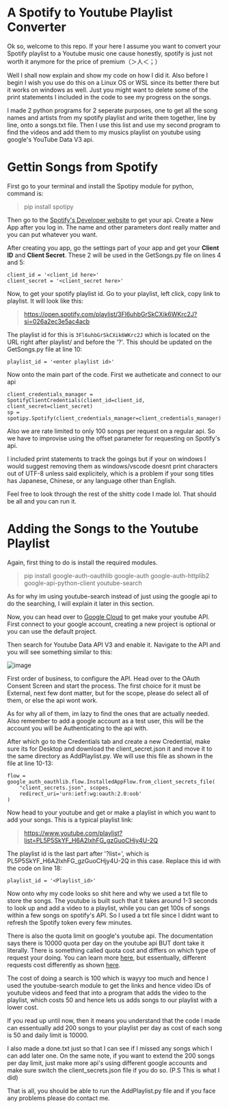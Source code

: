 # A Spotify to Youtube Playlist Converter

Ok so, welcome to this repo. If your here I assume you want to convert your Spotify playlist to a Youtube music one cause honestly, spotify is just not worth it anymore for the price of premium（＞人＜；）


Well I shall now explain and show my code on how I did it. Also before I begin I wish you use do this on a Linux OS or WSL since its better there but it works on windows as well. Just you might want to delete some of the print statements I included in the code to see my progress on the songs.

I made 2 python programs for 2 seperate purposes, one to get all the song names and artists from my spotify playlist and write them together, line by line, onto a songs.txt file. Then I use this list and use my second program to find the videos and add them to my musics playlist on youtube using google's YouTube Data V3 api.

# Gettin Songs from Spotify

First go to your terminal and install the Spotipy module for python, command is:

>  pip install spotipy

Then go to the [Spotify's Developer website](https://developer.spotify.com/dashboard) to get your api. Create a New App after you log in. The name and other parameters dont really matter and you can put whatever you want.

After creating you app, go the settings part of your app and get your **Client ID** and **Client Secret**. These 2 will be used in the GetSongs.py file on lines 4 and 5:

```
client_id = '<client_id here>'
client_secret = '<client_secret here>'
```

Now, to get your spotify playlist id. Go to your playlist, left click, copy link to playlist. It will look like this:

> https://open.spotify.com/playlist/3Fl6uhbGrSkCXik6WKrc2J?si=026a2ec3e5ac4acb

The playlist id for this is `3Fl6uhbGrSkCXik6WKrc2J` which is located on the URL right after playlist/ and before the '?'. This should be updated on the GetSongs.py file at line 10:

`playlist_id = '<enter playlist id>'`

Now onto the main part of the code. First we autheticate and connect to our api

```
client_credentials_manager = SpotifyClientCredentials(client_id=client_id, client_secret=client_secret)
sp = spotipy.Spotify(client_credentials_manager=client_credentials_manager)
```

Also we are rate limited to only 100 songs per request on a regular api. So we have to improvise using the offset parameter for requesting on Spotify's api. 

I included print statements to track the goings but if your on windows I would suggest removing them as windows/vscode doesnt print characters out of UTF-8 unless said explicitely, which is a problem if your song titles has Japanese, Chinese, or any language other than English.

Feel free to look through the rest of the shitty code I made lol. That should be all and you can run it.

# Adding the Songs to the Youtube Playlist

Again, first thing to do is install the required modules.

> pip install google-auth-oauthlib google-auth google-auth-httplib2 google-api-python-client youtube-search

As for why im using youtube-search instead of just using the google api to do the searching, I will explain it later in this section.

Now, you can head over to [Google Cloud](https://console.cloud.google.com/) to get make your youtube API. First connect to your google account, creating a new project is optional or you can use the default project.

Then search for Youtube Data API V3 and enable it. Navigate to the API and you will see something similar to this: 

![image](https://hackmd.io/_uploads/S1gYRzU26.png)


First order of business, to configure the API. Head over to the OAuth Consent Screen and start the process. The first choice for it must be External, next few dont matter, but for the scope, please do select all of them, or else the api wont work. 

As for why all of them, im lazy to find the ones that are actually needed. Also remember to add a google account as a test user, this will be the account you will be Authenticating to the api with.

After which go to the Credentials tab and create a new Credential, make sure its for Desktop and download the client_secret.json it and move it to the same directory as AddPlaylist.py. We will use this file as shown in the file at line 10-13:

```
flow = google_auth_oauthlib.flow.InstalledAppFlow.from_client_secrets_file(
    "client_secrets.json", scopes,
    redirect_uri='urn:ietf:wg:oauth:2.0:oob'
)
```


Now head to your youtube and get or make a playlist in which you want to add your songs. This is a typical playlist link:

> https://www.youtube.com/playlist?list=PL5P5SkYF_H6A2lxhFG_gzGuoCHjy4U-2Q

The playlist id is the last part after '?list=', which is PL5P5SkYF_H6A2lxhFG_gzGuoCHjy4U-2Q in this case. Replace this id with the code on line 18:

```
playlist_id = '<Playlist_id>'
```

Now onto why my code looks so shit here and why we used a txt file to store the songs. The youtube is built such that it takes around 1-3 seconds to look up and add a video to a playlist, while you can get 100s of songs within a few songs on spotify's API. So I used a txt file since I didnt want to refresh the Spotify token every few minutes.

There is also the quota limit on google's youtube api. The documentation says there is 10000 quota per day on the youtube api BUT dont take it literally. There is something called quota cost and differs on which type of request your doing. You can learn more [here](https://developers.google.com/youtube/v3/getting-started), but essentually, different requests cost differently as shown [here](https://developers.google.com/youtube/v3/determine_quota_cost). 

The cost of doing a search is 100 which is wayyy too much and hence I used the youtube-search module to get the links and hence video IDs of youtube videos and feed that into a program that adds the video to the playlist, which costs 50 and hence lets us adds songs to our playlist with a lower cost.

If you read up until now, then it means you understand that the code I made can essentually add 200 songs to your playlist per day as cost of each song is 50 and daily limit is 10000.

I also made a done.txt just so that I can see if I missed any songs which I can add later one. On the same note, if you want to extend the 200 songs per day limit, just make more api's using different google accounts and make sure switch the client_secrets.json file if you do so. (P.S This is what I did)

That is all, you should be able to run the AddPlaylist.py file and if you face any problems please do contact me.